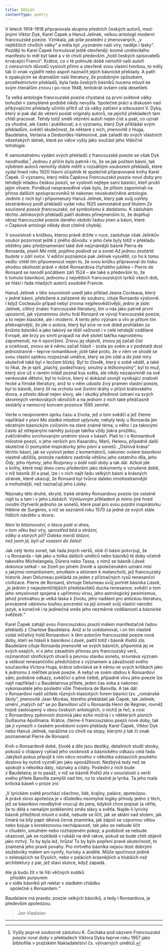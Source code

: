 ```yaml
---
title: DOSLOV
contentType: poetry
---
```


<section>

V letech 1914–1918 připravovala skupina předních českých autorů, mezi jinými Viktor Dyk, Karel Čapek a Hanuš Jelínek, velkou antologii moderní francouzské poezie. Vznikala, jak píše poslední z jmenovaných, „v nejtěžších chvílích války“ a měla být „vyznáním naší víry, naděje i lásky“. Později to Karel Čapek formuloval ještě otevřeněji: kromě uměleckého manifestu to měl být také a v té chvíli především „hold českých spisovatelů krvácející Francii“. Krátce, co v té pohnuté době nemohli naši autoři z cenzurních důvodů vyslovit přímo a otevřeně svou vlastní tvorbou, to měly tak či onak vyjádřit nebo aspoň naznačit jejich básnické překlady. A patří k opakujícím se dramatům naší literatury, že podobným způsobem, prostřednictvím překladů, byla řada českých básníků nucena mluvit ke svým čtenářům znovu i po roce 1948, tentokrát ovšem celá desetiletí.

Ta velká antologie francouzské poezie chystaná za první světové války bohužel v zamyšlené podobě nikdy nevyšla. Společné práci a diskusím nad přibývajícími překlady učinilo přítrž už za války zatče­ní a odsouzení V. Dyka, který si pak dal do vězení poslat originály autorů, na jejichž překladech tam chtěl pracovat. Tehdy totiž směli věznění autoři nejen číst a psát, co uznali za vhodné, ale často i publi­kovat; a o významu, který Dyk přikládal svým překladům, svědčí skutečnost, že některé z nich, jmenovitě z Huga, Baudelaira, Verlaina a Desbordes-Valmorové, pak zařadil do svých vlastních vězeňských sbírek, které po válce vyšly jako součást jeho _Válečné tetralogie_.

K samostatnému vydání svých překladů z francouzské poezie se však Dyk neodhodlal.[^1] Jednou z příčin bylo patrně i to, že se jak počtem básní, tak výběrem autorů nemohly dobře měřit s rozsáhlým souborem překladů, které vydal hned roku 1920 hlavní účastník té společně připravované knihy Karel Čapek. O významu, který měla Čapkova _Francouzská poezie nové doby_ pro tehdejší mladou českou poezii, se vyslovili nejlépe sami básníci, kteří prošli jejím vlivem. Poněkud nespravedlivé však bylo, že přitom zapomínali na přínos dalších spolupracovníků té nakonec neuskutečněné antologie. Jedním z nich byl i připomenutý Hanuš Jelínek, který pak svůj osiřely stostránkový podíl překladů vydal roku 1925 samostatně pod titulem _Ze současné poesie francouzské, od symbolismu k dadaismu_. K zásluhám těchto Jelínkových překladů patří dodnes přinejmenším to, že doplňují obraz francouzské poezie daného období řadou jmen a básní, které v Čapkově antologii někdy dost citelně chybějí.

V souvislosti s knížkou, kterou právě držíte v ruce, zasluhuje však Jelínkův soubor pozornost ještě z jiného důvodu: v jeho čele byly totiž v překladu otištěny jako předznamenání také dvě nejznámější básně Pierra de Ronsarda, píseň _Má milá, pojďme podívat se_ a sonet _Až jednou zestárlá budete v záři svíce_. V ediční poznámce pak Jelínek vysvětlil, co ho k tomu vedlo: chtěl tím připomenout nejen to, že svou knížku připravoval do tisku shodou okolností právě v době Ronsardova čtyřstého jubilea – Pierre de Ronsard se narodil počátkem září 1524 – ale také a především to, že k tomuto básníkovi, jednomu z největších francouzských lyriků všech dob, se hlásí i řada mladých autorů soudobé Francie.

Hanuš Jelínek v této souvislosti uvedl jako příklad Jeana Cocteaua, který v jedné básni, přeložené a zařazené do souboru, cituje Ronsarda výslovně. I když Cocteauův případ nebyl zrovna nejpřesvědčivější, jedno je jisté: Jelínek, citlivý znalec francouzské literatury, tím u nás jako patrně první upozornil, jak významnou úlohu hrál Ronsard ve vývoji francouzské poezie, a to nejen klasické, ale i moderní. A tento jeho význam a vliv je přitom tím překvapivější, že jde o autora, který byl sice ve své době prohlášen za _knížete básníků_ a jako takový se těšil vážnosti i v celé tehdejší vzdělané Evropě, ale brzy po smrti propadl na dvě století takřka naprostému zapomenutí, ne-li opovržení. Znovu jej objevili, znovu jej začali číst a oceňovat, znovu se k němu začali hlásit – zcela po svém a v podstatě dost jednostranně – teprve romantikové; jistě také proto, že v něm ve shodě se svou vlastní optikou rozpoznali umělce, který se jim zdál a do jisté míry skutečně také byl v lecčem blízký. Byl to člověk, který o sobě věděl, a také to říkal, že je spíš „plachý, podezřívavý, smutný a těžkomyslný“, byl to muž, který sice už v raném mládí poznal kus světa, ale nikdy nezapomněl na své venkovské dětství, byl to tvůrce, který si dokázal osvojit vynikající znalosti řecké a římské literatury, aniž to v něm udusilo živý pramen vlastní poezie, byl to básník, který žil na vrcholu své životní dráhy v přízni královského dvora, a přesto dával nejen slovy, ale i skutky přednost ústraní na svých skromných venkovských obročích a na jednom z nich také předčasně zestárlý a nemocný koncem prosince 1585 zemřel.

Verše o neúprosném úprku času a života, jež o tom svědčí a jež čteme například v písni _Má sladká mladost uplynula_, nebyly tedy u Ronsarda jen obratným básnickým cvičením na staré známé téma; u něho i za takovými často až otřepanými náměty pulzuje takřka vždy jiskra prožitku, zvěčněného svrchovaným uměním slova v báseň. Platí to i o Ronsardově milostné poezii, o jeho verších pro Kasandru, Marii, Helenu, případně další skutečné či pomyslné inspirátorky jeho písní a sonetů. „Oslnivá krása“ těchto básní, jak se vyslovil jeden z komentátorů, nakonec ovšem básníkovi vlastně ublížila, protože nadobro zastínila většinu jeho ostatního díla, jeho _Ódy_, jeho _Hymny_, jeho _Rozpravy o bídě naší doby_ a tak dál. Ačkoli jde o knihy, které mají dnes cenu především jako dokumenty o vzrušené době, v níž básník žil a psal, lze i v nich najít řadu velkých básní a krásných stránek, které ukazují, že Ronsard byl tvůrce daleko mnohostrannější a mohutnější, než naznačují jeho _Lásky_.

Náznaky této druhé, skryté, trpké stránky Ronsardovy poezie lze ostatně najít tu a tam i v jeho _Láskách_. Výmluvným příkladem je mimo jiné hned úvodní čtyřverší jednoho ze sonetů, které psal pro svou pozdní inspirátorku Hélène de Surgères, s níž se seznámil roku 1570 za jedné ze svých stále řidších návštěv u dvora:

</section>

<section>

_Není to bláznovství, o lásce psát si dnes,  
v tom věku bez víry, uprostřed běd a strázní,  
války a starých pří? Daleko menší blázni,  
než jsem já, byli už vsazeni do želez!_

</section>

<section>

Jak celý tento sonet, tak řada jiných veršů, slok či básní potvrzují, že i u Ronsarda – tak jako u tolika dalších umělců nebo básníků té doby včetně takového Michelangela, Dürera nebo Tassa, s nímž se básník _Lásek_ dokonce setkal – se žízeň po plném životě a společenském uznání mísí s jakýmsi romantismem, smutkem a sklonem k melancholii, jež francouzský historik Jean Delumeau pokládá za jeden z příznačných rysů renesanční civilizace. Pierre de Ronsard, shrnuje Delumeau svůj portrét básníka _Lásek_, „je jedním z nej­autentičtějších představitelů ducha renesance; svědčí o tom jeho smyslovost spojená s upřímnou vírou, jeho astrologický pesi­mismus, jehož protiváhou je velká láska k životu, jeho nadšení pro antickou literaturu, provázené vášnivou touhou povznést na její úroveň svůj vlastní národní jazyk, a konečně i ta jedinečná směs jeho nezměrné vzdělanosti a básnické svěžesti.“

</section>

<section>

Karel Čapek zahájil svou _Francouzskou poezii_ málem manifestačně řadou překladů z Charlese Baudelaira. Aniž si to uvědomoval, i on tím vlastně vzdal mlčelivý hold Ronsardovi: k těm autorům francouzské poezie nové doby, kteří se hlásili k básníkovi _Lásek_, patřil totiž i básník _Květů zla_. Baudelaire cituje Ronsarda jmenovitě ve svých básních, připomíná jej ve svých esejích, ví o jeho zásadním přínosu pro francouzský verš, rozmanitost strofických útvarů a pevnou stavbu sonetu, srovnává význam a velikost renesančního předchůdce s významem a závažností svého současníka Victora Huga, krátce odvolává se k němu ve svých kritikách jako k jednomu z měřítek pravé poezie. A nebyl ve svém obdivu k Ronsardovi sám; podobné odkazy, svědčící o pilné četbě, případně vlivu jeho poezie lze najít například i u Baudelairova přítele, jeden čas soka a nakonec vykonavatele jeho poslední vůle Théodora de Banvilla. A tak dál: v Ronsardovi našli učitele různých klasických forem básníci tzv. „románské školy“, jmenovitě Jean Moréas, kterého překládali jak Čapek, tak Jelínek; umění „malých ód“ se po Banvillovi učil u Ronsarda Henri de Régnier, rovněž hojně zastoupený v obou českých antologiích, o nichž je řeč; a cosi z Ronsardovy zpěvnosti doznívá jako echo možná i v některých písních Guillauma Apollinaira. Krátce, čteme-li francouzskou poezii nové doby, tak jak ji vymezili v českém povědomí svými překlady Karel Čapek, Viktor Dyk nebo Hanuš Jelínek, narážíme co chvíli na stopy, kterými ji tak či onak poznamenal Pierre de Ronsard.

Knih o Ronsardově době, životě a díle jsou desítky, detailních studií stovky, pokusů o chápavý vyklad jeho osobnosti a básnického odkazu celá řada. Jakýkoli pokus připojit k nim něco nového v několika odstavcích pouhého doslovu by nutně vyzněl jen jako opovážlivost. Nezbývá tedy než se spokojit s několika daty, náznaky a citáty. Poslední z nich bude z Baudelaira; je to pasáž, v níž se básník _Květů zla_ v souvislosti s verši svého přítele Banvilla zamýšlí nad tím, co to vlastně je lyrika. Ta jeho malá kritická báseň v próze zní:

</section>

<section>

„V lyrickém světě prochází všechno, lidé, krajiny, paláce, _apoteózou_. A právě slovo apoteóza je v důsledku neomylné logiky přírody jedno z těch, jež se básníkovi neodbytně vnucují do pera, kdykoli chce popsat (a věřte, že to dělá s nemalým potěšením) směs slávy a světla. Najde-li lyrický básník příležitost mluvit o sobě, nebude se líčit, jak se sklání nad stolem, jak čmárá na bílý papír děsivá černá znamínka, jak zápolí se vzpurnou větou nebo bojuje s korektorovou nechápavostí, tak jako se nebude líčit v chudém, smutném nebo rozházeném pokoji; a podobně se nebude ukazovat, jak se rozkládá v rubáši na dně rakve, pokud se bude chtít objevit jako mrtvý. To by byla lež, hrůza! To by bylo popření pravé _skutečnosti_, to znamená jeho pravé povahy. Pro mrtvého básníka nejsou dost dobrými služebníky málem ani nymfy, hurisky a andělé. Může spočinout jedině v zelenajících se Elysiích, nebo v palácích krásnějších a hlubších než architektury z par, jež staví slunce, když zapadá.

</section>

<section>

Ale já budu žít v té říši věčných svátků  
    přioděn purpurem  
a v sídle básníků pít nektar v sladkém chládku  
    společně s Ronsardem.“

</section>

<section>

Baudelaire má pravdu: poezie velkých básníků, a tedy i Ronsardova, je především apoteózou.

> _Jan Vladislav_

* * *

[^1]: Vyšly poprvé souborně zásluhou K. Čecháka pod názvem _Francouzská poezie nové doby_ v překladech Viktora Dyka teprve roku 1957 jako bibliofilie v pražském Nakladatelství čs. výtvarných umělců.

</section>
